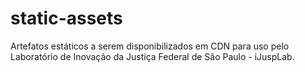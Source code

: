 # static-assets
Artefatos estáticos a serem disponibilizados em CDN para uso pelo Laboratório de Inovação da Justiça Federal de São Paulo - iJuspLab.
